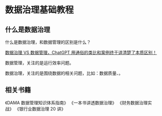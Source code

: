 # 数据治理基础教程


## 什么是数据治理

什么是数据治理，和数据管理的区别是什么？


[数据治理 VS 数据管理，ChatGPT 用通俗的类比和案例终于讲清楚了本质区别！](https://mp.weixin.qq.com/s/RuAK6eSfVvBPKKPZnuh88A)


数据管理，关注的是运行效率问题。

数据治理，关注的是围绕数据的相关问题，比如：数据质量、。

## 相关书籍

《DAMA 数据管理知识体系指南》
《一本书讲透数据治理》
《财务数据治理实战》
《银行业数据治理 20 讲》